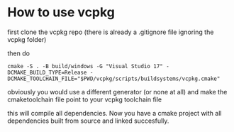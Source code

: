 # How to use vcpkg

first clone the vcpkg repo (there is already a .gitignore file ignoring the vcpkg folder)

then do

`cmake -S . -B build/windows -G "Visual Studio 17" -DCMAKE_BUILD_TYPE=Release -DCMAKE_TOOLCHAIN_FILE="$PWD/vcpkg/scripts/buildsystems/vcpkg.cmake"`

obviously you would use a different generator (or none at all) and make the cmaketoolchain file point to your vcpkg toolchain file

this will compile all dependencies. Now you have a cmake project with all dependencies built from source and linked succesfully.